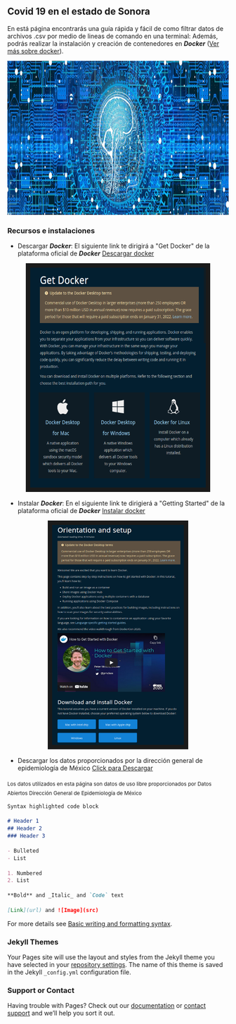 ## Covid 19 en el estado de Sonora  

En está página encontrarás una guía rápida y fácil de como filtrar datos de archivos .csv por medio de lineas de comando en una terminal:
Además, podrás realizar la instalación y creación de contenedores en _**Docker**_ ([Ver más sobre docker](https://hub.docker.com/)).

<p align="center">
<img src="https://github.com/JorgeCarrizales/MCD-Covid19/raw/main/images/CD%20BACK.jpg" width="900" height="350"/>
</p>


### Recursos e instalaciones

- Descargar _**Docker**_: El siguiente link te dirigirá a "Get Docker" de la plataforma oficial de _**Docker**_ [Descargar docker](https://docs.docker.com/get-docker/)
<p align="center">
<img src="https://github.com/JorgeCarrizales/MCD-Covid19/raw/main/images/DownloadDocker.png" width="400" height="500" border="10"/>
</p>

- Instalar _**Docker**_: En el siguiente link te dirigierá a "Getting Started" de la plataforma oficial de _**Docker**_ [Instalar docker](https://docs.docker.com/get-started/)
<p align="center">
<img src="https://github.com/JorgeCarrizales/MCD-Covid19/raw/main/images/GettingStartedDocker.png" width="300" height="500" border="10"/>
</p>

- Descargar los datos proporcionados por la dirección general de epidemiología de México [Click para Descargar](https://datosabiertos.salud.gob.mx/gobmx/salud/datos_abiertos/efe/datos_abiertos_efe.zip)

<sub>Los datos utilizados en esta página son datos de uso libre proporcionados por Datos Abiertos Dirección General de Epidemiología de México</sub>


```markdown
Syntax highlighted code block

# Header 1
## Header 2
### Header 3

- Bulleted
- List

1. Numbered
2. List

**Bold** and _Italic_ and `Code` text

[Link](url) and ![Image](src)
```

For more details see [Basic writing and formatting syntax](https://docs.github.com/en/github/writing-on-github/getting-started-with-writing-and-formatting-on-github/basic-writing-and-formatting-syntax).

### Jekyll Themes

Your Pages site will use the layout and styles from the Jekyll theme you have selected in your [repository settings](https://github.com/JorgeCarrizales/MCD_Covid19/settings/pages). The name of this theme is saved in the Jekyll `_config.yml` configuration file.

### Support or Contact

Having trouble with Pages? Check out our [documentation](https://docs.github.com/categories/github-pages-basics/) or [contact support](https://support.github.com/contact) and we’ll help you sort it out.
